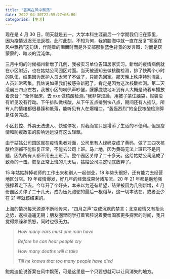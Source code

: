 ```yaml
---
title: "答案在风中飘荡"
date: 2022-04-30T22:59:27+08:00
categories: [生活]
---
```


现在是 4 月 30 日，明天就是五一。大学本科生涯最后一个学期我仍旧在家里，因为疫情迟迟无法返校。此时此刻，不知为何，我的脑海中就一直在反复“答案在风中飘扬”这句话，伴随着的画面时而是外交部那张蓝色背景的发言图，时而是灰蒙蒙的、暗淡的混沌体。

<!--more-->

三月中旬的时候福州新增了几例，我被实习单位告知居家实习。新增的疫情病例就在小区附近，也在姑姑公司园区对面。当天被通知去做核酸检测，排了快两个小时的队伍，结果因为医护人员太累了不做了，只能先回家。那天晚上秩序特别混乱，人员非常密集，我姑说如果我们被感染新冠了，肯定是因为这次核酸检测。第二天凌晨三四点左右，我被小区的喇叭声吵醒，朦朦胧胧地听到有人大概是骑着车播放着录音：“全体起床，去 xxx 做核酸检测。”我非常烦躁，用被子蒙住脑袋，假装没有听见没有行动。下午排队做核酸，从下午五点排到快八点，期间还有人插队，所有人的情绪都很暴躁和低落，能听见有人在爆粗口。“轰轰烈烈”的全民核酸检测算是任务完成。

小区封控、外卖无法送入、快递停发，对我而言只是增添了生活的不便利。但是疫情和防疫政策的影响远远没有这么轻飘。

由于姑姑公司园区就在疫情患者对面，公司里有人绿码变成了黄码，做了三四次核酸检测都不能恢复正常，不能去公司上班。马上地，因为黄码无法上班已不是问题，因为所有人都不用去上班了。整个园区关停了二十多天。这给姑姑公司造成了致命的一击。恢复正常上班的几天后，姑姑公司决定彻底放弃了。

15 年姑姑辞掉老师的工作出来和别人一起创业，18 年势头很好，还有能力去经营地区分店。19 年疫情爆发，好几年的经营成果付诸东流。20 年 21 年都是勉勉强强撑着走下去，今年开了个好头，本来以为还有希望，结果被因为几例新增，4 月份园区关停了二十几天，成为压死骆驼的最后一根稻草。这一切本该在，或者至少在 21 年就该结束的。

上海的情况每天源源不断地传来，“四月之声”变成沉默的禁言；北京疫情又有抬头之势，返校遥遥无期；朋友圈里同学打着官腔说着要给国家更多探索的时间，我只觉得烦躁和愤怒，同时也很无力。

> _How many ears must one man have_
>
> _Before he can hear people cry_
>
> _How many deaths will it take_
>
> _Till he knows that too many people have died_

鲍勃迪伦说答案在风中飘荡，可是这里是一个只要想就可以让风消失的地方。
